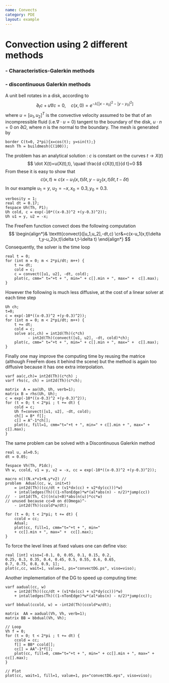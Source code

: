 ```yaml
---
name: Convects
category: PDE
layout: example
---
```


# Convection using 2 different methods
### - Characteristics-Galerkin methods
### - discontinuous Galerkin methods
A unit bell rotates in a disk, according to
$$
\partial_t c + u\nabla c =0,
\quad 
c(x,0) =e^{-\lambda[|x-x_0|^2-|y-y_0|^2]}
$$
where $u=[u_1,u_2]^T$ is the convective velocity assumed to be that of an incompressible fluid (i.e.$\nabla\cdot u=0$) tangent to the boundary of the disk, $u\cdot n=0$ on $\partial\Omega$, where $n$ is the normal to the boundary.
The mesh is generated by
~~~freefem
border C(t=0, 2*pi){x=cos(t); y=sin(t);}
mesh Th = buildmesh(C(100));
~~~
The problem has an analytical solution : $c$ is constant on the curves $t\to X(t)$
$$
\dot X(t)=u(X(t),t), \quad \frac{d c(X(t),t)}{d t}=0
$$
From these it is easy to show that
$$
c(x,t)\approx c(x-u_1(x,t)\delta t,y-u_2(x,t)\delta t,t-\delta t)
$$
In our example $u_1=y,~u_2=-x, x_0=0.3, y_0=0.3$.
~~~freefem
verbosity = 1;
real dt = 0.17;
fespace Uh(Th, P1);
Uh cold, c = exp(-10*((x-0.3)^2 +(y-0.3)^2));
Uh u1 = y, u2 = -x;
~~~
The FreeFem function convect does the following computation
$$
\begin{align*}&
\texttt{convect}([u_1,u_2],-dt,c)
\cr&=c(x-u_1(x,t)\delta t,y-u_2(x,t)\delta t,t-\delta t)
\end{align*}
$$
Consequently, the solver is the time loop
~~~freefem
real t = 0;
for (int m = 0; m < 2*pi/dt; m++) {
	t += dt;
	cold = c;
	c = convect([u1, u2], -dt, cold);
	plot(c, cmm=" t="+t + ", min=" + c[].min + ", max=" +  c[].max);
}
~~~
However the following is much less diffusive, at the cost of a linear solver at each time step
~~~freefem
Uh ch;
t=0;
c = exp(-10*((x-0.3)^2 +(y-0.3)^2));
for (int m = 0; m < 2*pi/dt; m++) {
	t += dt;
	cold = c;
	solve a(c,ch) = int2d(Th)(c*ch) 
	      - int2d(Th)(convect([u1, u2], -dt, cold)*ch);
	plot(c, cmm=" t="+t + ", min=" + c[].min + ", max=" +  c[].max);
}
~~~
Finally one may improve the computing time by reusing the matrice (although FreeFem does it behind the scene) but the method is again too diffusive because it has one extra interpolation.
~~~freefem
varf aa(c,ch)= int2d(Th)(c*ch) ;
varf rhs(c, ch) = int2d(Th)(c*ch);

matrix  A = aa(Uh, Uh, verb=1);
matrix B = rhs(Uh, Uh);
c = exp(-10*((x-0.3)^2 +(y-0.3)^2));
for (t = 0; t < 2*pi ; t += dt) {
	cold = c;
	Uh f=convect([u1, u2], -dt, cold);
	ch[] = B* f[];
	c[] = A^-1*ch[];
	plot(c, fill=1, cmm="t="+t + ", min=" + c[].min + ", max=" +  c[].max);
}
~~~
The same problem can be solved with a Discontinuous Galerkin method
~~~freefem
real u, al=0.5;
dt = 0.05;

fespace Vh(Th, P1dc);
Vh w, ccold, v1 = y, v2 = -x, cc = exp(-10*((x-0.3)^2 +(y-0.3)^2));

macro n()(N.x*v1+N.y*v2) //
problem  Adual(cc, w, init=t)
	= int2d(Th)((cc/dt + (v1*dx(cc) + v2*dy(cc)))*w)
	+ intalledges(Th)((1-nTonEdge)*w*(al*abs(n) - n/2)*jump(cc))
//  - int1d(Th, C)((n(u)<0)*abs(n(u))*cc*w)	
// unused because cc=0 on d(Omega)^-
	- int2d(Th)(ccold*w/dt);

for (t = 0; t < 2*pi; t += dt) {
	ccold = cc;
	Adual;
	plot(cc, fill=1, cmm="t="+t + ", min=" 
	+ cc[].min + ", max=" +  cc[].max);
}
~~~
To force the level lines at fixed values one can define viso:
~~~freefem
real [int] viso=[-0.1, 0, 0.05, 0.1, 0.15, 0.2, 
0.25, 0.3, 0.35, 0.4, 0.45, 0.5, 0.55, 0.6, 0.65, 
0.7, 0.75, 0.8, 0.9, 1];
plot(c,cc, wait=1, value=1, ps="convectDG.ps", viso=viso);
~~~
Another implementation of the DG to speed up computing time:
~~~freefem
varf aadual(cc, w)
	= int2d(Th)((cc/dt + (v1*dx(cc) + v2*dy(cc)))*w)
	+ intalledges(Th)((1-nTonEdge)*w*(al*abs(n) - n/2)*jump(cc));

varf bbdual(ccold, w) = -int2d(Th)(ccold*w/dt);

matrix  AA = aadual(Vh, Vh, verb=1);
matrix BB = bbdual(Vh, Vh);

// Loop
Vh f = 0;
for (t = 0; t < 2*pi ; t += dt) {
	ccold = cc;
	f[] = BB* ccold[];
	cc[] = AA^-1*f[];
	plot(cc, fill=0, cmm="t="+t + ", min=" + cc[].min + ", max=" +  cc[].max);
}

// Plot
plot(cc, wait=1, fill=1, value=1, ps="convectDG.eps", viso=viso);
~~~
